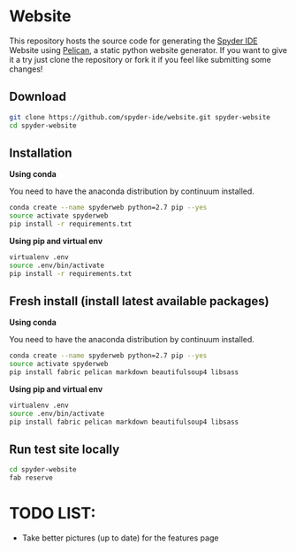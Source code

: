 Website
=======

This repository hosts the source code for generating the [Spyder IDE](http://spyder-ide.org) Website using [Pelican](http://getpelican.com), a static python website generator. If you want to give it a try just clone the repository or fork it if you feel like submitting some changes!

Download 
--------
```bash
git clone https://github.com/spyder-ide/website.git spyder-website
cd spyder-website
```

Installation
------------

**Using conda**

You need to have the anaconda distribution by continuum installed.

```bash
conda create --name spyderweb python=2.7 pip --yes 
source activate spyderweb
pip install -r requirements.txt
```

**Using pip and virtual env**

```bash
virtualenv .env
source .env/bin/activate
pip install -r requirements.txt
```

Fresh install (install latest available packages)
-------------------------------------------------

**Using conda**

You need to have the anaconda distribution by continuum installed.

```bash
conda create --name spyderweb python=2.7 pip --yes
source activate spyderweb
pip install fabric pelican markdown beautifulsoup4 libsass
```

**Using pip and virtual env**

```bash
virtualenv .env
source .env/bin/activate
pip install fabric pelican markdown beautifulsoup4 libsass
```

Run test site locally
---------------------

```bash
cd spyder-website
fab reserve
```

TODO LIST:
==========  
* Take better pictures (up to date) for the features page


